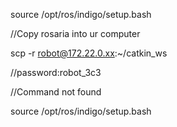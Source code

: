 source /opt/ros/indigo/setup.bash

//Copy rosaria into ur computer

scp -r robot@172.22.0.xx:~/catkin_ws

//password:robot_3c3

//Command not found

source /opt/ros/indigo/setup.bash

